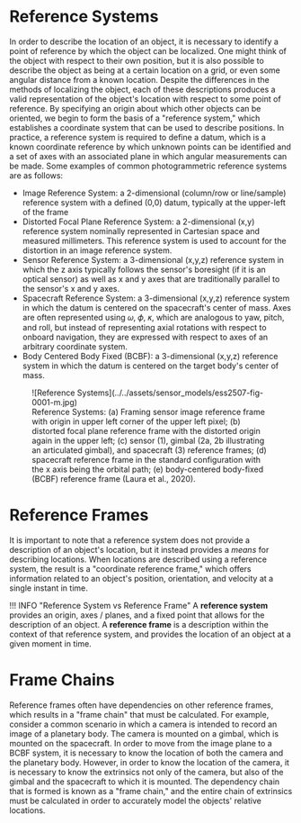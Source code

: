 # Reference Systems

In order to describe the location of an object, it is necessary to identify a point of reference by which the object can be localized. One might think of the object with respect to their own position, but it is also possible to describe the object as being at a certain location on a grid, or even some angular distance from a known location.  Despite the differences in the methods of localizing the object, each of these descriptions produces a valid representation of the object's location with respect to some point of reference.  By specifying an origin about which other objects can be oriented, we begin to form the basis of a "reference system," which establishes a coordinate system that can be used to describe positions.  In practice, a reference system is required to define a datum, which is a known coordinate reference by which unknown points can be identified and a set of axes with an associated plane in which angular measurements can be made.  Some examples of common photogrammetric reference systems are as follows:

- Image Reference System: a 2-dimensional (column/row or line/sample) reference system with a defined (0,0) datum, typically at the upper-left of the frame
- Distorted Focal Plane Reference System: a 2-dimensional (x,y) reference system nominally represented in Cartesian space and measured millimeters.  This reference system is used to account for the distortion in an image reference system.
- Sensor Reference System: a 3-dimensional (x,y,z) reference system in which the z axis typically follows the sensor's boresight (if it is an optical sensor) as well as x and y axes that are traditionally parallel to the sensor's x and y axes.
- Spacecraft Reference System: a 3-dimensional (x,y,z) reference system in which the datum is centered on the spacecraft's center of mass. Axes are often represented using 𝜔, 𝜙, 𝜅, which are analogous to yaw, pitch, and roll, but instead of representing axial rotations with respect to onboard navigation, they are expressed with respect to axes of an arbitrary coordinate system.
- Body Centered Body Fixed (BCBF): a 3-dimensional (x,y,z) reference system in which the datum is centered on the target body's center of mass.

<figure markdown>
  ![Reference Systems](../../assets/sensor_models/ess2507-fig-0001-m.jpg)
  <figcaption>Reference Systems: (a) Framing sensor image reference frame with origin in upper left corner of the upper left pixel; (b) distorted focal plane reference frame with the distorted origin again in the upper left; (c) sensor (1), gimbal (2a, 2b illustrating an articulated gimbal), and spacecraft (3) reference frames; (d) spacecraft reference frame in the standard configuration with the x axis being the orbital path; (e) body-centered body-fixed (BCBF) reference frame (Laura et al., 2020).</figcaption>
</figure>


# Reference Frames
It is important to note that a reference system does not provide a description of an object's location, but it instead provides a _means_ for describing locations.  When locations are described using a reference system, the result is a "coordinate reference frame," which offers information related to an object's position, orientation, and velocity at a single instant in time.

!!! INFO "Reference System vs Reference Frame"
    A __reference system__ provides an origin, axes / planes, and a fixed point that allows for the description of an object.  A __reference frame__ is a description within the context of that reference system, and provides the location of an object at a given moment in time.

# Frame Chains

Reference frames often have dependencies on other reference frames, which results in a "frame chain" that must be calculated. For example, consider a common scenario in which a camera is intended to record an image of a planetary body.  The camera is mounted on a gimbal, which is mounted on the spacecraft.  In order to move from the image plane to a BCBF system, it is necessary to know the location of both the camera and the planetary body.  However, in order to know the location of the camera, it is necessary to know the extrinsics not only of the camera, but also of the gimbal and the spacecraft to which it is mounted.  The dependency chain that is formed is known as a "frame chain," and the entire chain of extrinsics must be calculated in order to accurately model the objects' relative locations.
